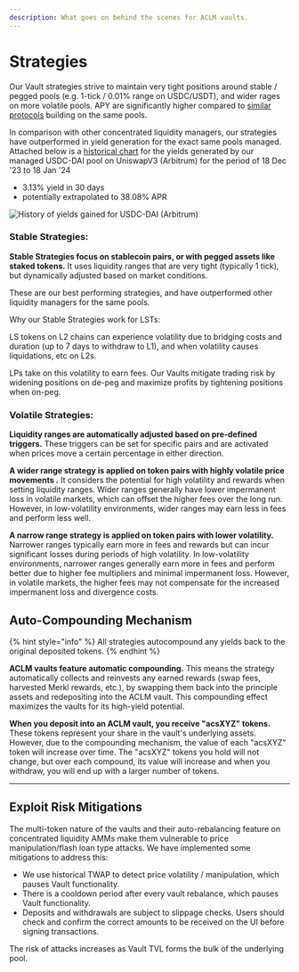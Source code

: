 ```yaml
---
description: What goes on behind the scenes for ACLM vaults.
---
```


# Strategies

Our Vault strategies strive to maintain very tight positions around stable / pegged pools (e.g. 1-tick / 0.01% range on USDC/USDT), and wider rages on more volatile pools. APY are significantly higher compared to [similar protocols](https://defillama.com/protocols/liquidity%20manager) building on the same pools.

In comparison with other concentrated liquidity managers, our strategies have outperformed in yield generation for the exact same pools managed. Attached below is a [historical chart](https://raw.githubusercontent.com/acryptos/docs.acryptos.com/master/images/History%20-%20Arbitrum%20USDC-DAI.jpg) for the yields generated by our managed USDC-DAI pool on UniswapV3 (Arbitrum) for the period of 18 Dec '23 to 18 Jan '24

* 3.13% yield in 30 days
* potentially extrapolated to 38.08% APR

![History of yields gained for USDC-DAI (Arbitrum)](https://raw.githubusercontent.com/acryptos/docs.acryptos.com/master/images/History%20-%20Arbitrum%20USDC-DAI.jpg)

### Stable Strategies:

**Stable Strategies focus on stablecoin pairs, or with pegged assets like staked tokens.** It uses liquidity ranges that are very tight (typically 1 tick), but dynamically adjusted based on market conditions.&#x20;

These are our best performing strategies, and have outperformed other liquidity managers for the same pools.

Why our Stable Strategies work for LSTs:

LS tokens on L2 chains can experience volatility due to bridging costs and duration (up to 7 days to withdraw to L1), and when volatility causes liquidations, etc on L2s.

LPs take on this volatility to earn fees. Our Vaults mitigate trading risk by widening positions on de-peg and maximize profits by tightening positions when on-peg.

### Volatile Strategies:

**Liquidity ranges are automatically adjusted based on pre-defined triggers.** These triggers can be set for specific pairs and are activated when prices move a certain percentage in either direction.

**A wider range strategy is applied on token pairs with highly volatile price movements .** It considers the potential for high volatility and rewards when setting liquidity ranges. Wider ranges generally have lower impermanent loss in volatile markets, which can offset the higher fees over the long run. However, in low-volatility environments, wider ranges may earn less in fees and perform less well.

**A narrow range strategy is applied on token pairs with lower volatility.** Narrower ranges typically earn more in fees and rewards but can incur significant losses during periods of high volatility. In low-volatility environments, narrower ranges generally earn more in fees and perform better due to higher fee multipliers and minimal impermanent loss. However, in volatile markets, the higher fees may not compensate for the increased impermanent loss and divergence costs.

## Auto-Compounding Mechanism

{% hint style="info" %}
All strategies autocompound any yields back to the original deposited tokens.
{% endhint %}

**ACLM vaults feature automatic compounding.** This means the strategy automatically collects and reinvests any earned rewards (swap fees, harvested  Merkl rewards, etc.), by swapping them back into the principle assets and redepositing into the ACLM vault. This compounding effect maximizes the vaults for its high-yield potential.

**When you deposit into an ACLM vault, you receive "acsXYZ" tokens.** These tokens represent your share in the vault's underlying assets. However, due to the compounding mechanism, the value of each "acsXYZ" token will increase over time. The "acsXYZ" tokens you hold will not change, but over each compound, its value will increase and when you withdraw, you will end up with a larger number of tokens.

***

## Exploit Risk Mitigations

The multi-token nature of the vaults and their auto-rebalancing feature on concentrated liquidity AMMs make them vulnerable to price manipulation/flash loan type attacks. We have implemented some mitigations to address this:

* We use historical TWAP to detect price volatility / manipulation, which pauses Vault functionality.
* There is a cooldown period after every vault rebalance, which pauses Vault functionality.
* Deposits and withdrawals are subject to slippage checks. Users should check and confirm the correct amounts to be received on the UI before signing transactions.

The risk of attacks increases as Vault TVL forms the bulk of the underlying pool.
